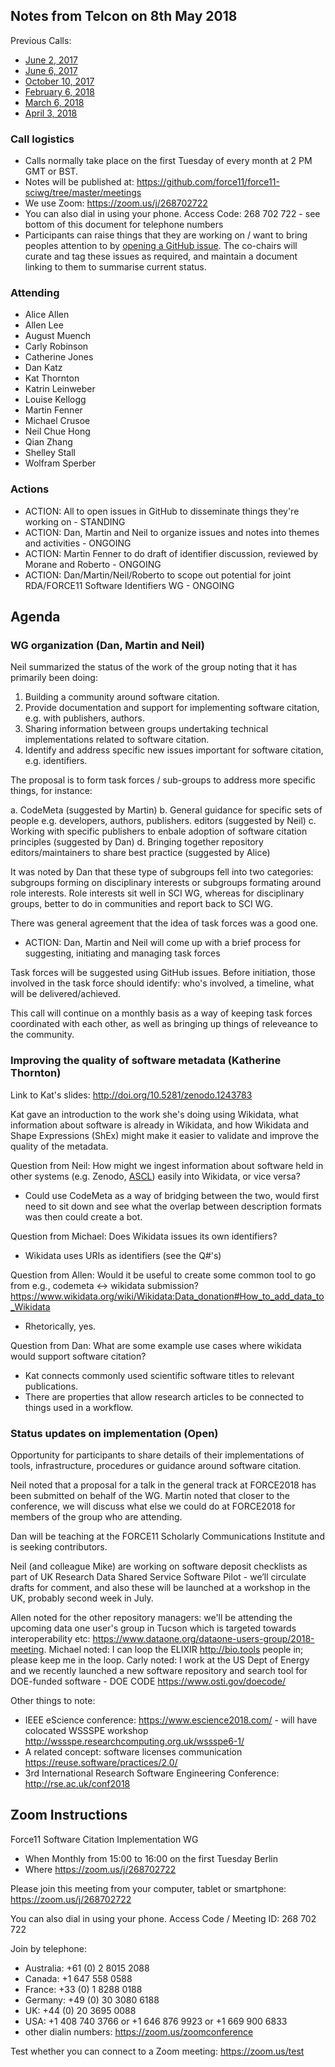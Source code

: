 ## Notes from Telcon on 8th May 2018

Previous Calls:
 - [June 2, 2017](https://github.com/force11/force11-sciwg/blob/master/meetings/20170602-Notes.md)
 - [June 6, 2017](https://github.com/force11/force11-sciwg/blob/master/meetings/20170606-Notes.md)
 - [October 10, 2017](https://github.com/force11/force11-sciwg/blob/master/meetings/20171010-Notes.md)
 - [February 6, 2018](https://github.com/force11/force11-sciwg/blob/master/meetings/20180206-Notes.md)
 - [March 6, 2018](https://github.com/force11/force11-sciwg/blob/master/meetings/20180306-Notes.md)
 - [April 3, 2018](https://github.com/force11/force11-sciwg/blob/master/meetings/20180403-Notes.md)


### Call logistics

 - Calls normally take place on the first Tuesday of every month at 2 PM GMT or BST.
 - Notes will be published at: https://github.com/force11/force11-sciwg/tree/master/meetings
 - We use Zoom: https://zoom.us/j/268702722
 - You can also dial in using your phone. Access Code: 268 702 722 - see bottom of this document for telephone numbers
 - Participants can raise things that they are working on / want to bring peoples attention to by [opening a GitHub issue](https://github.com/force11/force11-sciwg/issues). The co-chairs will curate and tag these issues as required, and maintain a document linking to them to summarise current status.

### Attending

- Alice Allen
- Allen Lee
- August Muench
- Carly Robinson
- Catherine Jones
- Dan Katz
- Kat Thornton
- Katrin Leinweber
- Louise Kellogg
- Martin Fenner
- Michael Crusoe
- Neil Chue Hong
- Qian Zhang
- Shelley Stall
- Wolfram Sperber

### Actions

 * ACTION: All to open issues in GitHub to disseminate things they're working on - STANDING
 * ACTION: Dan, Martin and Neil to organize issues and notes into themes and activities - ONGOING
 * ACTION: Martin Fenner to do draft of identifier discussion, reviewed by Morane and Roberto - ONGOING
 * ACTION: Dan/Martin/Neil/Roberto to scope out potential for joint RDA/FORCE11 Software Identifiers WG - ONGOING

## Agenda

### WG organization (Dan, Martin and Neil)

Neil summarized the status of the work of the group noting that it has primarily been doing: 

   1. Building a community around software citation.
   2. Provide documentation and support for implementing software citation, e.g. with publishers, authors.
   3. Sharing information between groups undertaking technical implementations related to software citation.
   4. Identify and address specific new issues important for software citation, e.g. identifiers.

The proposal is to form task forces / sub-groups to address more specific things, for instance:

   a. CodeMeta (suggested by Martin)
   b. General guidance for specific sets of people e.g. developers, authors, publishers. editors (suggested by Neil)
   c. Working with specific publishers to enbale adoption of software citation principles (suggested by Dan)
   d. Bringing together repository editors/maintainers to share best practice (suggested by Alice)
   
It was noted by Dan that these type of subgroups fell into two categories: subgroups forming on disciplinary interests or subgroups formating around role interests. Role interests sit well in SCI WG, whereas for disciplinary groups, better to do in communities and report back to SCI WG.

There was general agreement that the idea of task forces was a good one.

   * ACTION: Dan, Martin and Neil will come up with a brief process for suggesting, initiating and managing task forces

Task forces will be suggested using GitHub issues. Before initiation, those involved in the task force should identify: who's involved, a timeline, what will be delivered/achieved.

This call will continue on a monthly basis as a way of keeping task forces coordinated with each other, as well as bringing up things of releveance to the community.


### Improving the quality of software metadata (Katherine Thornton)

Link to Kat's slides: http://doi.org/10.5281/zenodo.1243783

Kat gave an introduction to the work she's doing using Wikidata, what information about software is already in Wikidata, and how Wikidata and Shape Expressions (ShEx) might make it easier to validate and improve the quality of the metadata.

Question from Neil: How might we ingest information about software held in other systems (e.g. Zenodo, [ASCL](http://ascl.net/code/json)) easily into Wikidata, or vice versa?
 - Could use CodeMeta as a way of bridging between the two, would first need to sit down and see what the overlap between description formats was then could create a bot.

Question from Michael: Does Wikidata issues its own identifiers?
 - Wikidata uses URIs as identifiers (see the Q#'s)

Question from Allen: Would it be useful to create some common tool to go from e.g., codemeta <-> wikidata submission? https://www.wikidata.org/wiki/Wikidata:Data_donation#How_to_add_data_to_Wikidata
 - Rhetorically, yes.

Question from Dan: What are some example use cases where wikidata would support software citation?
 - Kat connects commonly used scientific software titles to relevant publications.
 - There are properties that allow research articles to be connected to things used in a workflow.


### Status updates on implementation (Open)

Opportunity for participants to share details of their implementations of tools, infrastructure, procedures or guidance around software citation.

Neil noted that a proposal for a talk in the general track at FORCE2018 has been submitted on behalf of the WG.
Martin noted that closer to the conference, we will discuss what else we could do at FORCE2018 for members of the group who are attending.

Dan will be teaching at the FORCE11 Scholarly Communications Institute and is seeking contributors.

Neil (and colleague Mike) are working on software deposit checklists as part of UK Research Data Shared Service Software Pilot - we’ll circulate drafts for comment, and also these will be launched at a workshop in the UK, probably second week in July.

Allen noted for the other repository managers: we'll be attending the upcoming data one user's group in Tucson which is targeted towards interoperability etc: https://www.dataone.org/dataone-users-group/2018-meeting. Michael noted: I can loop the ELIXIR http://bio.tools people in; please keep me in the loop. Carly noted: I work at the US Dept of Energy and we recently launched a new software repository and search tool for DOE-funded software - DOE CODE https://www.osti.gov/doecode/

Other things to note:
 - IEEE eScience conference: https://www.escience2018.com/ - will have colocated WSSSPE workshop http://wssspe.researchcomputing.org.uk/wssspe6-1/
 - A related concept: software licenses communication https://reuse.software/practices/2.0/
 - 3rd International Research Software Engineering Conference: http://rse.ac.uk/conf2018
 



## Zoom Instructions

Force11 Software Citation Implementation WG
 - When    Monthly from 15:00 to 16:00 on the first Tuesday Berlin
 - Where   https://zoom.us/j/268702722

Please join this meeting from your computer, tablet or smartphone: https://zoom.us/j/268702722

You can also dial in using your phone. Access Code / Meeting ID: 268 702 722

Join by telephone: 
 - Australia: +61 (0) 2 8015 2088
 - Canada: +1 647 558 0588
 - France: +33 (0) 1 8288 0188
 - Germany: +49 (0) 30 3080 6188
 - UK: +44 (0) 20 3695 0088
 - USA: +1 408 740 3766 or +1 646 876 9923 or +1 669 900 6833
 - other dialin numbers: https://zoom.us/zoomconference
 
 Test whether you can connect to a Zoom meeting: https://zoom.us/test
